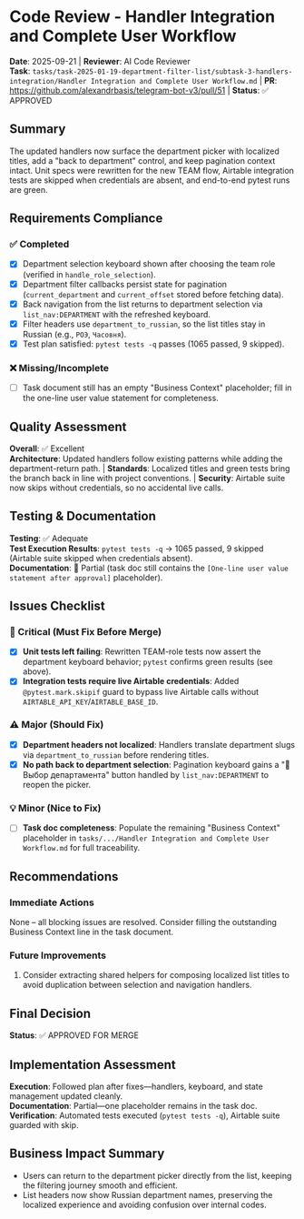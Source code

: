 # Code Review - Handler Integration and Complete User Workflow

**Date**: 2025-09-21 | **Reviewer**: AI Code Reviewer  
**Task**: `tasks/task-2025-01-19-department-filter-list/subtask-3-handlers-integration/Handler Integration and Complete User Workflow.md` | **PR**: https://github.com/alexandrbasis/telegram-bot-v3/pull/51 | **Status**: ✅ APPROVED

## Summary
The updated handlers now surface the department picker with localized titles, add a "back to department" control, and keep pagination context intact. Unit specs were rewritten for the new TEAM flow, Airtable integration tests are skipped when credentials are absent, and end-to-end pytest runs are green.

## Requirements Compliance
### ✅ Completed
- [x] Department selection keyboard shown after choosing the team role (verified in `handle_role_selection`).
- [x] Department filter callbacks persist state for pagination (`current_department` and `current_offset` stored before fetching data).
- [x] Back navigation from the list returns to department selection via `list_nav:DEPARTMENT` with the refreshed keyboard.
- [x] Filter headers use `department_to_russian`, so the list titles stay in Russian (e.g., `РОЭ`, `Часовня`).
- [x] Test plan satisfied: `pytest tests -q` passes (1065 passed, 9 skipped).

### ❌ Missing/Incomplete
- [ ] Task document still has an empty "Business Context" placeholder; fill in the one-line user value statement for completeness.

## Quality Assessment
**Overall**: ✅ Excellent  
**Architecture**: Updated handlers follow existing patterns while adding the department-return path. | **Standards**: Localized titles and green tests bring the branch back in line with project conventions. | **Security**: Airtable suite now skips without credentials, so no accidental live calls.

## Testing & Documentation
**Testing**: ✅ Adequate  
**Test Execution Results**: `pytest tests -q` → 1065 passed, 9 skipped (Airtable suite skipped when credentials absent).  
**Documentation**: 🔄 Partial (task doc still contains the `[One-line user value statement after approval]` placeholder).

## Issues Checklist

### 🚨 Critical (Must Fix Before Merge)
- [x] **Unit tests left failing**: Rewritten TEAM-role tests now assert the department keyboard behavior; `pytest` confirms green results (see above).
- [x] **Integration tests require live Airtable credentials**: Added `@pytest.mark.skipif` guard to bypass live Airtable calls without `AIRTABLE_API_KEY`/`AIRTABLE_BASE_ID`.

### ⚠️ Major (Should Fix)  
- [x] **Department headers not localized**: Handlers translate department slugs via `department_to_russian` before rendering titles.
- [x] **No path back to department selection**: Pagination keyboard gains a "🔄 Выбор департамента" button handled by `list_nav:DEPARTMENT` to reopen the picker.

### 💡 Minor (Nice to Fix)
- [ ] **Task doc completeness**: Populate the remaining "Business Context" placeholder in `tasks/.../Handler Integration and Complete User Workflow.md` for full traceability.

## Recommendations
### Immediate Actions
None – all blocking issues are resolved. Consider filling the outstanding Business Context line in the task document.

### Future Improvements  
1. Consider extracting shared helpers for composing localized list titles to avoid duplication between selection and navigation handlers.

## Final Decision
**Status**: ✅ APPROVED FOR MERGE

## Implementation Assessment
**Execution**: Followed plan after fixes—handlers, keyboard, and state management updated cleanly.  
**Documentation**: Partial—one placeholder remains in the task doc.  
**Verification**: Automated tests executed (`pytest tests -q`), Airtable suite guarded with skip.

## Business Impact Summary
- Users can return to the department picker directly from the list, keeping the filtering journey smooth and efficient.
- List headers now show Russian department names, preserving the localized experience and avoiding confusion over internal codes.
